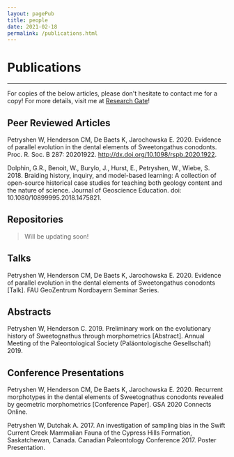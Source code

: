 ```yaml
---
layout: pagePub
title: people
date: 2021-02-18
permalink: /publications.html
---
```


# Publications
---

For copies of the below articles, please don't hesitate to contact me for a copy!
For more details, visit me at <a target="_blank" href="https://www.researchgate.net/profile/Wyatt_Petryshen">Research Gate</a>!

## Peer Reviewed Articles

Petryshen W, Henderson CM, De Baets K, Jarochowska E. 2020. Evidence of parallel evolution in the dental elements of Sweetongathus conodonts. Proc. R. Soc. B 287: 20201922. http://dx.doi.org/10.1098/rspb.2020.1922.

Dolphin, G.R., Benoit, W., Burylo, J., Hurst, E., Petryshen, W., Wiebe, S. 2018. Braiding history, inquiry, and model-based learning: A collection of open-source historical case studies for teaching both geology content and the nature of science. Journal of Geoscience Education. doi: 10.1080/10899995.2018.1475821.

## Repositories

>Will be updating soon!

## Talks

Petryshen W, Henderson CM, De Baets K, Jarochowska E. 2020. Evidence of parallel evolution in the dental elements of Sweetongathus conodonts [Talk]. FAU GeoZentrum Nordbayern Seminar Series.

## Abstracts

Petryshen W, Henderson C. 2019. Preliminary work on the evolutionary history of Sweetognathus through morphometrics [Abstract]. Annual Meeting of the Paleontological Society (Paläontologische Gesellschaft) 2019.

## Conference Presentations

Petryshen W, Henderson CM, De Baets K, Jarochowska E. 2020. Recurrent morphotypes in the dental elements of Sweetognathus conodonts revealed by geometric morphometrics [Conference Paper]. GSA 2020 Connects Online.

Petryshen W, Dutchak A. 2017. An investigation of sampling bias in the Swift Current Creek Mammalian Fauna of the Cypress Hills Formation, Saskatchewan, Canada. Canadian Paleontology Conference 2017. Poster Presentation.
